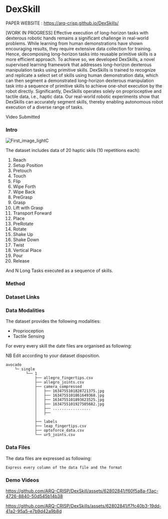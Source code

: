 # DexSkill

PAPER WEBSITE : https://arq-crisp.github.io/DexSkills/

[WORK IN PROGRESS]
Effective execution of long-horizon tasks with dexterous robotic hands remains a significant challenge in real-world problems. While learning from human demonstrations have shown encouraging results, they require extensive data collection for training. Hence, decomposing long-horizon tasks into reusable primitive skills is a more efficient approach. To achieve so, we developed DexSkills, a novel supervised learning framework that addresses long-horizon dexterous manipulation tasks using primitive skills. DexSkills is trained to recognize and replicate a select set of skills using human demonstration data, which can then segment a demonstrated long-horizon dexterous manipulation task into a sequence of primitive skills to achieve one-shot execution by the robot directly. Significantly, DexSkills operates solely on proprioceptive and tactile data, i.e., haptic data. Our real-world robotic experiments show that DexSkills can accurately segment skills, thereby enabling autonomous robot execution of a diverse range of tasks.

Video Submitted

### Intro
![First_image_lightC](https://github.com/ARQ-CRISP/DexSkill/assets/62802841/fe441aaa-b638-4bbb-aa16-a87db6b6d2b3)


The dataset includes data of 20 haptic skils (10 repetitions each):
1.  Reach
2.  Setup Position
3.  Pretouch
4.  Touch
5.  Flip
6.  Wipe Forth
7.  Wipe Back
8.  PreGrasp
9.  Grasp
10. Lift with Grasp
11. Transport Forward
12. Place
13. PreRotate
14. Rotate
15. Shake Up
16. Shake Down
17. Twist
18. Vertical Place
19. Pour
20. Release

And N Long Tasks executed as a sequence of skills.


### Method

### Dataset Links

### Data Modalities
The dataset provides the following modalities:

 - Proprioception
 - Tactile Sensing

For every every skill the date files are organised as following:

NB Edit according to your dataset disposition.
```
avocado
    └─ single
         └── 1
             ├── allegro_fingertips.csv
             ├── allegro_joints.csv
             ├── camera_compressed
             │   ├── 1634755101828721375.jpg
             │   ├── 1634755101861649368.jpg
             │   ├── 1634755101893623525.jpg
             │   ├── 1634755101927505682.jpg
             │   ├── .................
             │   ├──
             │
             ├── labels
             ├── leap_fingertips.csv
             ├── optoforce_data.csv
             └── ur5_joints.csv
```

### Data Files


The data files are expressed as following: 
``` 
Express every column of the data file and the format
```

### Demo Videos

https://github.com/ARQ-CRISP/DexSkill/assets/62802841/f60f5a8a-f3ac-4726-8840-50d545b14b38

https://github.com/ARQ-CRISP/DexSkills/assets/62802841/f7fc40b3-19dd-41a2-95a5-e7b9d42a9b8d

